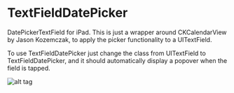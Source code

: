 TextFieldDatePicker
===================

DatePickerTextField for iPad.
This is just a wrapper around CKCalendarView by Jason Kozemczak, to apply the picker functionality to a UITextField.

To use TextFieldDatePicker just change the class from UITextField to TextFieldDatePicker, and it should automatically display a popover when the field is tapped.


![alt tag](https://raw.github.com/aryaxt/TextFieldDatePicker/master/screen-shot.png)

